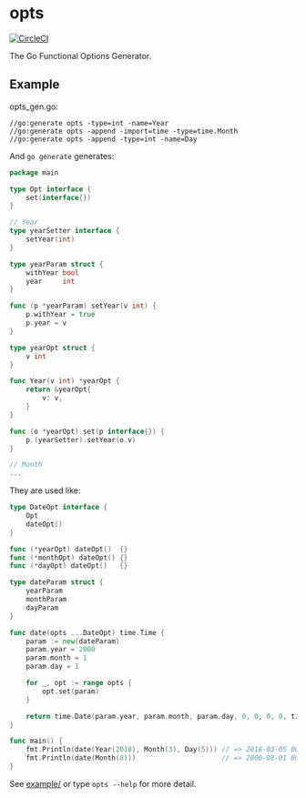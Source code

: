 # opts

[![CircleCI](https://img.shields.io/circleci/project/github/RedSparr0w/node-csgo-parser.svg?style=for-the-badge)](https://circleci.com/gh/acomagu/opts)

The Go Functional Options Generator.

## Example

opts_gen.go:

```
//go:generate opts -type=int -name=Year
//go:generate opts -append -import=time -type=time.Month
//go:generate opts -append -type=int -name=Day
```

And `go generate` generates:

```Go
package main

type Opt interface {
	set(interface{})
}

// Year
type yearSetter interface {
	setYear(int)
}

type yearParam struct {
	withYear bool
	year     int
}

func (p *yearParam) setYear(v int) {
	p.withYear = true
	p.year = v
}

type yearOpt struct {
	v int
}

func Year(v int) *yearOpt {
	return &yearOpt{
		v: v,
	}
}

func (o *yearOpt) set(p interface{}) {
	p.(yearSetter).setYear(o.v)
}

// Month
...
```

They are used like:

```Go
type DateOpt interface {
	Opt
	dateOpt()
}

func (*yearOpt) dateOpt()  {}
func (*monthOpt) dateOpt() {}
func (*dayOpt) dateOpt()   {}

type dateParam struct {
	yearParam
	monthParam
	dayParam
}

func date(opts ...DateOpt) time.Time {
	param := new(dateParam)
	param.year = 2000
	param.month = 1
	param.day = 1

	for _, opt := range opts {
		opt.set(param)
	}

	return time.Date(param.year, param.month, param.day, 0, 0, 0, 0, time.UTC)
}

func main() {
	fmt.Println(date(Year(2018), Month(3), Day(5))) // => 2018-03-05 00:00:00 +0000 UTC
	fmt.Println(date(Month(8)))                     // => 2000-08-01 00:00:00 +0000 UTC
}
```

See [example/](./example) or type `opts --help` for more detail.
